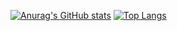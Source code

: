 [![Anurag's GitHub stats](https://github-readme-stats.vercel.app/api?username=omar0k&show_icons=true&theme=dracula)](https://github.com/anuraghazra/github-readme-stats)
[![Top Langs](https://github-readme-stats.vercel.app/api/top-langs/?username=omar0k&layout=compact&hide=Jupyter%20Notebook&theme=dracula)](https://github.com/anuraghazra/github-readme-stats)

